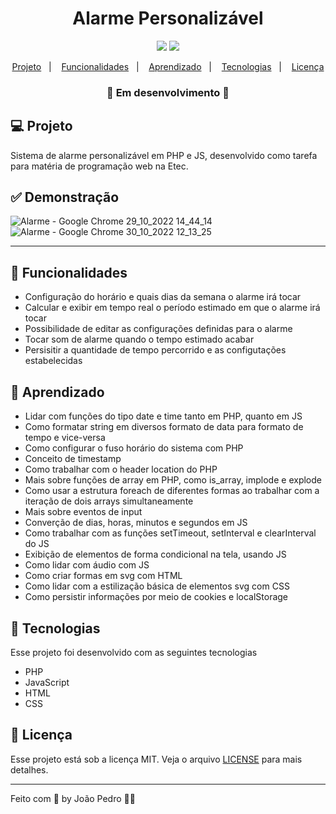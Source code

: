 <h1 align="center">
  Alarme Personalizável
</h1>

<p align="center">
  <img src="https://img.shields.io/badge/last%20commit-november-blue" />
  <img src="https://img.shields.io/badge/license-MIT-success"/>
</p>

<p align="center">
  <a href="#-projeto">Projeto</a>&nbsp;&nbsp;&nbsp;|&nbsp;&nbsp;&nbsp;
  <a href="#-funcionalidades">Funcionalidades</a>&nbsp;&nbsp;&nbsp;|&nbsp;&nbsp;&nbsp;
  <a href="#-aprendizado">Aprendizado</a>&nbsp;&nbsp;&nbsp;|&nbsp;&nbsp;&nbsp;
  <a href="#-tecnologias">Tecnologias</a>&nbsp;&nbsp;&nbsp;|&nbsp;&nbsp;&nbsp;
  <a href="#-licença">Licença</a>
</p>

<h3 align="center"> 
🚧  Em desenvolvimento  🚧
</h3>

## 💻 Projeto

Sistema de alarme personalizável em PHP e JS, desenvolvido como tarefa para matéria de programação web na Etec.

## ✅ Demonstração

![Alarme - Google Chrome 29_10_2022 14_44_14](https://user-images.githubusercontent.com/93893533/198886430-3f6f0239-dba4-4a7e-9334-8ac98792ce2d.png)
![Alarme - Google Chrome 30_10_2022 12_13_25](https://user-images.githubusercontent.com/93893533/198886325-d28be3b7-b6ef-4002-9790-a62660aad99e.png)


<hr>

## 🔗 Funcionalidades

- Configuração do horário e quais dias da semana o alarme irá tocar
- Calcular e exibir em tempo real o período estimado em que o alarme irá tocar
- Possibilidade de editar as configurações definidas para o alarme
- Tocar som de alarme quando o tempo estimado acabar
- Persisitir a quantidade de tempo percorrido e as configutações estabelecidas

## 📖 Aprendizado

- Lidar com funções do tipo date e time tanto em PHP, quanto em JS
- Como formatar string em diversos formato de data para formato de tempo e vice-versa
- Como configurar o fuso horário do sistema com PHP
- Conceito de timestamp
- Como trabalhar com o header location do PHP
- Mais sobre funções de array em PHP, como is_array, implode e explode
- Como usar a estrutura foreach de diferentes formas ao trabalhar com a iteração de dois arrays simultaneamente
- Mais sobre eventos de input
- Converção de dias, horas, minutos e segundos em JS
- Como trabalhar com as funções setTimeout, setInterval e clearInterval do JS
- Exibição de elementos de forma condicional na tela, usando JS
- Como lidar com áudio com JS
- Como criar formas em svg com HTML
- Como lidar com a estilização básica de elementos svg com CSS
- Como persistir informações por meio de cookies e localStorage

## 🚀 Tecnologias

Esse projeto foi desenvolvido com as seguintes tecnologias

- PHP
- JavaScript
- HTML
- CSS

## :memo: Licença

Esse projeto está sob a licença MIT. Veja o arquivo [LICENSE](LICENSE) para mais detalhes.

---

Feito com 💜 by João Pedro 👋🏻
